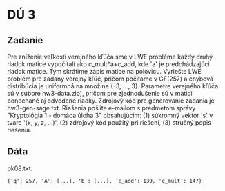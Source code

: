 # DÚ 3

## Zadanie
Pre zníženie veľkosti verejného kľúča sme v LWE probléme každý druhý riadok matice vypočítali ako c_mult*a+c_add, kde 'a' je predchádzajúci riadok matice. Tým skrátime zápis matice na polovicu. Vyriešte LWE problém pre zadaný verejný kľúč, pričom počítame v GF(257) a chybová distribúcia je uniformná na množine {-3, ..., 3}. Parametre verejného kľúča sú v súbore hw3-data.zip), pričom pre zjednodušenie sú v matici ponechané aj odvodené riadky. Zdrojový kód pre generovanie zadania je hw3-gen-sage.txt. Riešenia pošlite e-mailom s predmetom správy "Kryptológia 1 - domáca úloha 3" obsahujúcim: (1) súkromný vektor 's' v tvare '(x, y, z, ...)', (2) zdrojový kód použitý pri riešení, (3) stručný popis riešenia.

## Dáta

pk08.txt:

    {'q': 257, 'A': [...], 'b': [...], 'c_add': 139, 'c_mult': 147}
